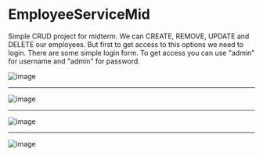 # EmployeeServiceMid
Simple CRUD project for midterm.
We can CREATE, REMOVE, UPDATE and DELETE our employees. 
But first to get access to this options we need to login.
There are some simple login form.
To get access you can use "admin" for username and "admin" for password.

![image](https://user-images.githubusercontent.com/40764924/221356252-3fc7a642-09a5-42c5-90d0-7831f5fd4bbd.png)
______________________________________________________________________________________________________________________
![image](https://user-images.githubusercontent.com/40764924/221356317-0b01a13f-4049-4de7-b96b-fbe2877d5022.png)
______________________________________________________________________________________________________________________

![image](https://user-images.githubusercontent.com/40764924/221356356-770c5e61-5fda-42a3-b40a-742257a8ea3a.png)
______________________________________________________________________________________________________________________
![image](https://user-images.githubusercontent.com/40764924/221356343-3dddaf4e-9075-4f1b-b6e4-0f4b42e71f0d.png)

